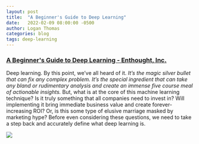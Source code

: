 ```yaml
---
layout: post
title:  "A Beginner's Guide to Deep Learning"
date:   2022-02-09 08:00:00 -0500
author: Logan Thomas
categories: blog
tags: deep-learning
---
```

### [A Beginner's Guide to Deep Learning - Enthought, Inc.](https://www.enthought.com/a-beginners-guide-to-deep-learning/)
Deep learning. By this point, we’ve all heard of it. *It’s the magic silver bullet that can fix any complex problem.*
*It’s the special ingredient that can take any bland or rudimentary analysis and create an immense five course meal of actionable insights.*
But, what is at the core of this machine learning technique?
Is it truly something that all companies need to invest in?
Will implementing it bring immediate business value and create forever-increasing ROI?
Or, is this some type of elusive marriage masked by marketing hype?
Before even considering these questions, we need to take a step back and accurately define what deep learning is.

<a href="https://www.enthought.com/a-beginners-guide-to-deep-learning/">
  <img src="/assets/images/deep_learning_feature_engx2.png" style="padding: 0px 15px 0px 0px">
</a>

